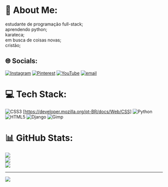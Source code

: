 # 💫 About Me:
estudante de programação full-stack;<br>aprendendo python;<br>karateca;<br>em busca de coisas novas;<br>cristão;


## 🌐 Socials:
[![Instagram](https://img.shields.io/badge/Instagram-%23E4405F.svg?logo=Instagram&logoColor=white)](https://www.instagram.com/dclgus/) [![Pinterest](https://img.shields.io/badge/Pinterest-%23E60023.svg?logo=Pinterest&logoColor=white)](https://br.pinterest.com/dclgukam/_profile/) [![YouTube](https://img.shields.io/badge/YouTube-%23FF0000.svg?logo=YouTube&logoColor=white)](https://youtube.com/@Suyzitos) [![email](https://img.shields.io/badge/Email-D14836?logo=gmail&logoColor=white)](mailto:https://mail.google.com/mail/u/0/?ogbl#inbox) 

# 💻 Tech Stack:
![CSS3](https://img.shields.io/badge/css3-%231572B6.svg?style=for-the-badge&logo=css3&logoColor=white) [https://developer.mozilla.org/pt-BR/docs/Web/CSS] ![Python](https://img.shields.io/badge/python-3670A0?style=for-the-badge&logo=python&logoColor=ffdd54) ![HTML5](https://img.shields.io/badge/html5-%23E34F26.svg?style=for-the-badge&logo=html5&logoColor=white) ![Django](https://img.shields.io/badge/django-%23092E20.svg?style=for-the-badge&logo=django&logoColor=white) ![Gimp](https://img.shields.io/badge/Gimp-657D8B?style=for-the-badge&logo=gimp&logoColor=FFFFFF)
# 📊 GitHub Stats:
![](https://github-readme-stats.vercel.app/api?username=gusdcarv21&theme=dark&hide_border=false&include_all_commits=false&count_private=true)<br/>
![](https://nirzak-streak-stats.vercel.app/?user=gusdcarv21&theme=dark&hide_border=false)<br/>
![](https://github-readme-stats.vercel.app/api/top-langs/?username=gusdcarv21&theme=dark&hide_border=false&include_all_commits=false&count_private=true&layout=compact)

---
[![](https://visitcount.itsvg.in/api?id=gusdcarv21&icon=6&color=8)](https://visitcount.itsvg.in)

<!-- Proudly created with GPRM ( https://gprm.itsvg.in ) -->

